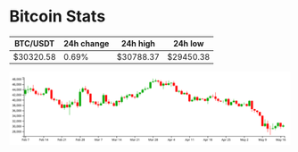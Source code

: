 # Bitcoin Stats

BTC/USDT|24h change|24h high|24h low|
|---|---|---|---|
|$30320.58|0.69%|$30788.37|$29450.38|

<img src="./chart.svg">
